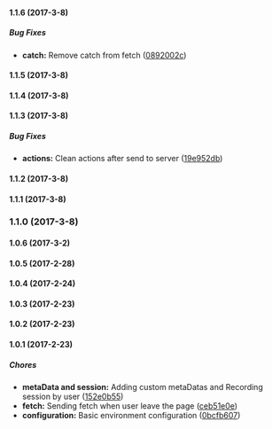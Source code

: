 #### 1.1.6 (2017-3-8)

##### Bug Fixes

* **catch:** Remove catch from fetch ([0892002c](https://github.com/jojo5716/guest-visitor/commit/0892002c1f5e9cec48f0720b4b598d02d4915c2b))

#### 1.1.5 (2017-3-8)

#### 1.1.4 (2017-3-8)

#### 1.1.3 (2017-3-8)

##### Bug Fixes

* **actions:** Clean actions after send to server ([19e952db](https://github.com/jojo5716/guest-visitor/commit/19e952dbf4916e55d9dd76645c9aaab69870a492))

#### 1.1.2 (2017-3-8)

#### 1.1.1 (2017-3-8)

### 1.1.0 (2017-3-8)

#### 1.0.6 (2017-3-2)

#### 1.0.5 (2017-2-28)

#### 1.0.4 (2017-2-24)

#### 1.0.3 (2017-2-23)

#### 1.0.2 (2017-2-23)

#### 1.0.1 (2017-2-23)

##### Chores

* **metaData and session:** Adding custom metaDatas and Recording session by user ([152e0b55](https://github.com/jojo5716/guest-visitor/commit/152e0b55786c01ced391e9716901ccba4cd1a060))
* **fetch:** Sending fetch when user leave the page ([ceb51e0e](https://github.com/jojo5716/guest-visitor/commit/ceb51e0e03d78b81b33b44b2f2f01563d621f0df))
* **configuration:** Basic environment configuration ([0bcfb607](https://github.com/jojo5716/guest-visitor/commit/0bcfb607401bbfd6cba7cbffd967b733e2ebefb7))

